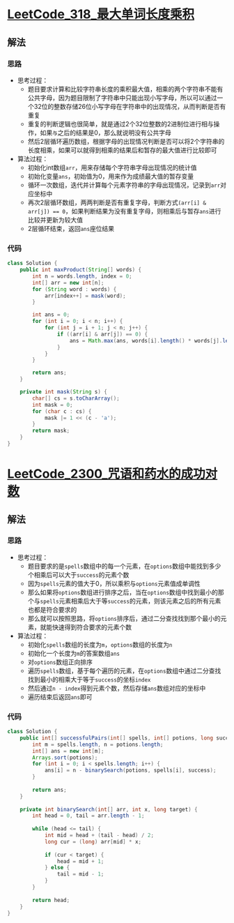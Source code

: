 # [LeetCode_318_最大单词长度乘积](https://leetcode.cn/problems/maximum-product-of-word-lengths)
## 解法
### 思路
- 思考过程： 
  - 题目要求计算和比较字符串长度的乘积最大值，相乘的两个字符串不能有公共字母，因为题目限制了字符串中只能出现小写字母，所以可以通过一个32位的整数存储26位小写字母在字符串中的出现情况，从而判断是否有重复
  - 重复的判断逻辑也很简单，就是通过2个32位整数的2进制位进行相与操作，如果`与`之后的结果是0，那么就说明没有公共字母
  - 然后2层循环遍历数组，根据字母的出现情况判断是否可以将2个字符串的长度相乘，如果可以就得到相乘的结果后和暂存的最大值进行比较即可
- 算法过程：
  - 初始化int数组`arr`，用来存储每个字符串字母出现情况的统计值
  - 初始化变量`ans`，初始值为0，用来作为成绩最大值的暂存变量
  - 循环一次数组，迭代并计算每个元素字符串的字母出现情况，记录到`arr`对应坐标中
  - 再次2层循环数组，两两判断是否有重复字母，判断方式`(arr[i] & arr[j]) == 0`，如果判断结果为没有重复字母，则相乘后与暂存`ans`进行比较并更新为较大值
  - 2层循环结束，返回`ans`座位结果
### 代码
```java
class Solution {
    public int maxProduct(String[] words) {
        int n = words.length, index = 0;
        int[] arr = new int[n];
        for (String word : words) {
            arr[index++] = mask(word);
        }

        int ans = 0;
        for (int i = 0; i < n; i++) {
            for (int j = i + 1; j < n; j++) {
                if ((arr[i] & arr[j]) == 0) {
                    ans = Math.max(ans, words[i].length() * words[j].length());
                }
            }
        }

        return ans;
    }

    private int mask(String s) {
        char[] cs = s.toCharArray();
        int mask = 0;
        for (char c : cs) {
            mask |= 1 << (c - 'a');
        }
        return mask;
    }
}
```
# [LeetCode_2300_咒语和药水的成功对数](https://leetcode.cn/problems/successful-pairs-of-spells-and-potions)
## 解法
### 思路
- 思考过程：
  - 题目要求的是`spells`数组中的每一个元素，在`options`数组中能找到多少个相乘后可以大于`success`的元素个数
  - 因为`spells`元素的值大于0，所以乘积与`options`元素值成单调性
  - 那么如果将`options`数组进行排序之后，当在`options`数组中找到最小的那个与`spells`元素相乘后大于等`success`的元素，则该元素之后的所有元素也都是符合要求的
  - 那么就可以按照思路，将`options`排序后，通过二分查找找到那个最小的元素，就能快速得到符合要求的元素个数
- 算法过程：
  - 初始化`spells`数组的长度为`m`，`options`数组的长度为`n`
  - 初始化一个长度为`m`的答案数组`ans`
  - 对`options`数组正向排序
  - 遍历`spells`数组，基于每个遍历的元素，在`options`数组中通过二分查找找到最小的相乘大于等于`success`的坐标`index`
  - 然后通过`n - index`得到元素个数，然后存储`ans`数组对应的坐标中
  - 遍历结束后返回`ans`即可
### 代码
```java
class Solution {
    public int[] successfulPairs(int[] spells, int[] potions, long success) {
        int m = spells.length, n = potions.length;
        int[] ans = new int[m];
        Arrays.sort(potions);
        for (int i = 0; i < spells.length; i++) {
            ans[i] = n - binarySearch(potions, spells[i], success);
        }
        
        return ans;
    }
    
    private int binarySearch(int[] arr, int x, long target) {
        int head = 0, tail = arr.length - 1;
        
        while (head <= tail) {
            int mid = head + (tail - head) / 2;
            long cur = (long) arr[mid] * x;
            
            if (cur < target) {
                head = mid + 1;
            } else {
                tail = mid - 1;
            }
        }
        
        return head;
    }
}
```